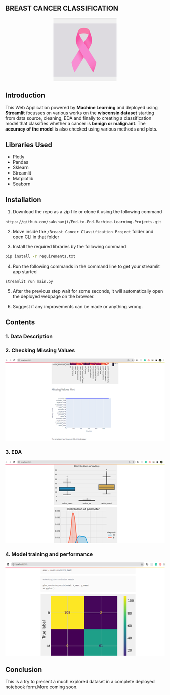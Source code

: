 ## BREAST CANCER CLASSIFICATION

<p align="center"><img src="https://github.com/sakshamji/Breast-Cancer-Classification/blob/main/static/4.PNG" height="200" width="200"></p>

## Introduction

This Web Application powered by <b>Machine Learning</b> and deployed using <b>Streamlit</b> focusses on various works on the <b>wisconsin dataset</b> starting from data source, cleaning, EDA and finally to creating a classification model that classifies whether a cancer is <b>benign or malignant</b>. The <b>accuracy of the model</b> is also checked using various methods and plots.

## Libraries Used

<ul>
  <li>Plotly</li>
  <li>Pandas</li>
  <li>Sklearn</li>
  <li>Streamlit</li>
  <li>Matplotlib</li>
  <li>Seaborn</li>
  
</ul>



## Installation


1. Download the repo as a zip file or clone it using the following command
```sh
https://github.com/sakshamji/End-to-End-Machine-Learning-Projects.git
```

2. Move inside the ` /Breast Cancer Classification Project ` folder and open CLI in that folder

3. Install the required libraries by the following command
```sh
pip install -r requirements.txt
```

4. Run the following commands in the command line to get your streamlit app started
```sh
streamlit run main.py
```

5. After the previous step wait for some seconds, it will automatically open the deployed webpage on the browser.

6. Suggest if any improvements can be made or anything wrong. 
## Contents

<h3>1. Data Description</h3>
<h3>2. Checking Missing Values</h3>
<img src="https://github.com/sakshamji/Breast-Cancer-Classification/blob/main/static/1.PNG">
<h3>3. EDA</h3>
<img src="https://github.com/sakshamji/Breast-Cancer-Classification/blob/main/static/2.PNG">
<h3>4. Model training and performance</h3>
<img src="https://github.com/sakshamji/Breast-Cancer-Classification/blob/main/static/3.PNG">

## Conclusion

This is a try to present a much explored dataset in a complete deployed notebook form.More coming soon.
